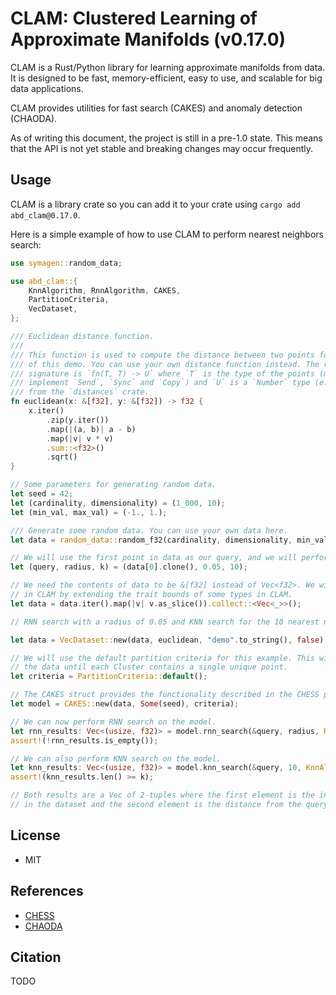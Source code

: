 # CLAM: Clustered Learning of Approximate Manifolds (v0.17.0)

CLAM is a Rust/Python library for learning approximate manifolds from data.
It is designed to be fast, memory-efficient, easy to use, and scalable for big data applications.

CLAM provides utilities for fast search (CAKES) and anomaly detection (CHAODA).

As of writing this document, the project is still in a pre-1.0 state.
This means that the API is not yet stable and breaking changes may occur frequently.

## Usage

CLAM is a library crate so you can add it to your crate using `cargo add abd_clam@0.17.0`.

Here is a simple example of how to use CLAM to perform nearest neighbors search:

```rust
use symagen::random_data;

use abd_clam::{
    KnnAlgorithm, RnnAlgorithm, CAKES,
    PartitionCriteria,
    VecDataset,
};

/// Euclidean distance function.
///
/// This function is used to compute the distance between two points for the purposes
/// of this demo. You can use your own distance function instead. The required
/// signature is `fn(T, T) -> U` where `T` is the type of the points (must
/// implement `Send`, `Sync` and `Copy`) and `U` is a `Number` type (e.g. `f32`)
/// from the `distances` crate.
fn euclidean(x: &[f32], y: &[f32]) -> f32 {
    x.iter()
        .zip(y.iter())
        .map(|(a, b)| a - b)
        .map(|v| v * v)
        .sum::<f32>()
        .sqrt()
}

// Some parameters for generating random data.
let seed = 42;
let (cardinality, dimensionality) = (1_000, 10);
let (min_val, max_val) = (-1., 1.);

/// Generate some random data. You can use your own data here.
let data = random_data::random_f32(cardinality, dimensionality, min_val, max_val, seed);

// We will use the first point in data as our query, and we will perform
let (query, radius, k) = (data[0].clone(), 0.05, 10);

// We need the contents of data to be &[f32] instead of Vec<f32>. We will rectify this
// in CLAM by extending the trait bounds of some types in CLAM.
let data = data.iter().map(|v| v.as_slice()).collect::<Vec<_>>();

// RNN search with a radius of 0.05 and KNN search for the 10 nearest neighbors.

let data = VecDataset::new(data, euclidean, "demo".to_string(), false);

// We will use the default partition criteria for this example. This will partition
// the data until each Cluster contains a single unique point.
let criteria = PartitionCriteria::default();

// The CAKES struct provides the functionality described in the CHESS paper.
let model = CAKES::new(data, Some(seed), criteria);

// We can now perform RNN search on the model.
let rnn_results: Vec<(usize, f32)> = model.rnn_search(&query, radius, RnnAlgorithm::Clustered);
assert!(!rnn_results.is_empty());

// We can also perform KNN search on the model.
let knn_results: Vec<(usize, f32)> = model.knn_search(&query, 10, KnnAlgorithm::RepeatedRnn);
assert!(knn_results.len() >= k);

// Both results are a Vec of 2-tuples where the first element is the index of the point
// in the dataset and the second element is the distance from the query point.
```

<!-- TODO: Provide snippets for using CHAODA -->

## License

- MIT

## References

- [CHESS](https://arxiv.org/abs/1908.08551)
- [CHAODA](https://arxiv.org/abs/2103.11774)

## Citation

TODO
